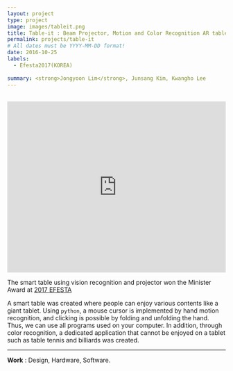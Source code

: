 ```yaml
---
layout: project
type: project
image: images/tableit.png
title: Table-it : Beam Projector, Motion and Color Recognition AR table
permalink: projects/table-it
# All dates must be YYYY-MM-DD format!
date: 2016-10-25
labels:
  - Efesta2017(KOREA)
  
summary: <strong>Jongyoon Lim</strong>, Junsang Kim, Kwangho Lee
---
```

<br>
<iframe width="100%" height="394" src="https://www.youtube.com/embed/qJym6Q7NxTA" title="YouTube video player" frameborder="0" allow="accelerometer; autoplay; clipboard-write; encrypted-media; gyroscope; picture-in-picture" allowfullscreen></iframe>


<!-- 주석 내용 
<img class="ui medium left floated rounded image" src="https://user-images.githubusercontent.com/55519519/126889144-c768e3af-db53-46de-910d-5e8e5b18b05b.png" width="50%" height="50%"/>-->

The smart table using vision recognition and projector won the Minister Award at [2017 EFESTA](KOREA)

A smart table was created where people can enjoy various contents like a giant tablet. Using `python`, a mouse cursor is implemented by hand motion recognition, and clicking is possible by folding and unfolding the hand. Thus, we can use all programs used on your computer. In addition, through color recognition, a dedicated application that cannot be enjoyed on a tablet such as table tennis and billiards was created.
<hr>
<b>Work</b> : Design, Hardware, Software.  <br>
<br><br><br><br><br><br><br><br>

[2017 EFESTA]:      http://e2festa.kr/
[Demo]:  http://e2festa.kr/
